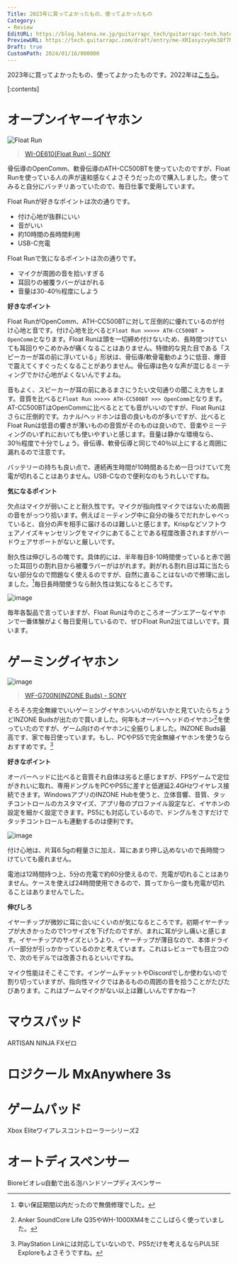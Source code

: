 ```yaml
---
Title: 2023年に買ってよかったもの、使ってよかったもの
Category:
- Review
EditURL: https://blog.hatena.ne.jp/guitarrapc_tech/guitarrapc-tech.hatenablog.com/atom/entry/6801883189074338367
PreviewURL: https://tech.guitarrapc.com/draft/entry/me-XRIasyzvyHx38f7MMYIevrro
Draft: true
CustomPath: 2024/01/16/000000
---
```


2023年に買ってよかったもの、使ってよかったものです。2022年は[こちら](https://tech.guitarrapc.com/entry/2022/12/31/212341)。

[:contents]

# オープンイヤーイヤホン

![Float Run](https://github.com/guitarrapc/blog/assets/3856350/f30f66d0-7b06-49bb-b316-65f4a6c5afa1)

> [WI-OE610(Float Run) - SONY](https://www.sony.jp/headphone/products/FloatRun/)

骨伝導のOpenComm、軟骨伝導のATH-CC500BTを使っていたのですが、Float Runを使っている人の声が違和感なくよさそうだったので購入しました。使ってみると自分にバッチリあっていたので、毎日仕事で愛用しています。

Float Runが好きなポイントは次の通りです。

* 付け心地が抜群にいい
* 音がいい
* 約10時間の長時間利用
* USB-C充電

Float Runで気になるポイントは次の通りです。

* マイクが周囲の音を拾いすぎる
* 耳回りの被覆ラバーがはがれる
* 音量は30-40％程度にしよう

**好きなポイント**

Float RunがOpenComm、ATH-CC500BTに対して圧倒的に優れているのが付け心地と音です。付け心地を比べると`Float Run >>>>> ATH-CC500BT > OpenComm`となります。Float Runは頭を一切締め付けないため、長時間つけていても耳回りやこめかみが痛くなることはありません。特徴的な見た目である「スピーカーが耳の前に浮いている」形状は、骨伝導/軟骨電動のように低音、爆音で震えてくすぐったくなることがありません。骨伝導は色々な声が混じるミーティングでかけ心地がよくないんですよね。

音もよく、スピーカーが耳の前にあるまさにうたい文句通りの聞こえ方をします。音質を比べると`Float Run >>>>> ATH-CC500BT >>> OpenComm`となります。AT-CC500BTはOpenCommに比べるととても音がいいのですが、Float Runはさらに圧倒的です。カナル/ヘッドホンは音の良いものが多いですが、比べるとFloat Runは低音の響きが薄いものの音質がそのものは良いので、音楽やミーティングのいずれにおいても使いやすいと感じます。音量は静かな環境なら、30％程度で十分でしょう。骨伝導、軟骨伝導と同じで40％以上にすると周囲に漏れるので注意です。

バッテリーの持ちも良い点で、連続再生時間が10時間あるため一日つけていて充電が切れることはありません。USB-Cなので便利なのもうれしいですね。

**気になるポイント**

欠点はマイクが弱いことと耐久性です。マイクが指向性マイクではないため周囲の音をがっつり拾います。例えばミーティング中に自分の後ろでだれかしゃべっていると、自分の声を相手に届けるのは難しいと感じます。Krispなどソフトウェアノイズキャンセリングをマイクにあてることである程度改善されますがハードウェアサポートがないと厳しいです。

耐久性は伸びしろの塊です。具体的には、半年毎日8-10時間使っていると赤で囲った耳回りの割れ目から被覆ラバーがはがれます。剥がれる割れ目は耳に当たらない部分なので問題なく使えるのですが、自然に直ることはないので修理に出しました。[^1]毎日長時間使うなら耐久性は気になるところです。

![image](https://github.com/guitarrapc/blog/assets/3856350/b6e4ad1b-fa6e-442f-a5bf-02bfda1f9fb9)

毎年各製品で言っていますが、Float Runは今のところオープンエアーなイヤホンで一番体験がよく毎日愛用しているので、ぜひFloat Run2出てほしいです。買います。

# ゲーミングイヤホン

![image](https://github.com/guitarrapc/blog/assets/3856350/06477522-9818-424a-bf2d-a6b118346eb7)

> [WF-G700N(INZONE Buds) - SONY](https://www.sony.jp/inzone/products/INZONE_Buds/)

そろそろ完全無線でいいゲーミングイヤホンいいのがないかと見ていたらちょうどINZONE Budsが出たので買いました。何年もオーバーヘッドのイヤホン[^2]を使っていたのですが、ゲーム向けのイヤホンに全振りしました。INZONE Buds最高です、家で毎日使っています。もし、PCやPS5で完全無線イヤホンを使うならおすすめです。[^3]

**好きなポイント**

オーバーヘッドに比べると音質それ自体は劣ると感じますが、FPSゲームで定位がきれいに取れ、専用ドングルをPCやPS5に差すと低遅延2.4GHzワイヤレス接続できます。WindowsアプリのINZONE Hubを使うと、立体音響、音質、タッチコントロールのカスタマイズ、アプリ毎のプロファイル設定など、イヤホンの設定を細かく設定できます。PS5にも対応しているので、ドングルをさすだけでタッチコントロールも連動するのは便利です。

![image](https://github.com/guitarrapc/blog/assets/3856350/7f567e87-3dcc-4025-9805-e4a030a4c43c)

付け心地は、片耳6.5gの軽量さに加え、耳にあまり押し込めないので長時間つけていても疲れません。

電池は12時間持つ上、5分の充電で約60分使えるので、充電が切れることはありません。ケースを使えば24時間使用できるので、買ってから一度も充電が切れることはありませんでした。

**伸びしろ**

イヤーチップが微妙に耳に合いにくいのが気になるところです。初期イヤーチップが大きかったので1つサイズを下げたのですが、まれに耳が少し痛いと感じます。イヤーチップのサイズというより、イヤーチップが薄目なので、本体ドライバー部分が引っかかっているのかと考えています。これはレビューでも目立つので、次のモデルでは改善されるといいですね。

マイク性能はそこそこです。インゲームチャットやDiscordでしか使わないので割り切っていますが、指向性マイクではあるものの周囲の音を拾うことがたびたびあります。これはブームマイクがない以上は難しいんですかねー?

# マウスパッド

ARTISAN NINJA FXゼロ

# ロジクール MxAnywhere 3s

# ゲームパッド

Xbox Eliteワイアレスコントローラーシリーズ2

# オートディスペンサー

Bioreビオレu自動で出る泡ハンドソープディスペンサー

[^1]: 幸い保証期間以内だったので無償修理でした。
[^2]: Anker SoundCore Life Q35やWH-1000XM4をここしばらく使っていました。
[^3]: PlayStation Linkには対応していないので、PS5だけを考えるならPULSE Exploreもよさそうですね。
